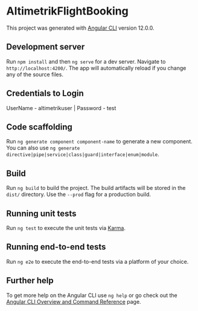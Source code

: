 # AltimetrikFlightBooking

This project was generated with [Angular CLI](https://github.com/angular/angular-cli) version 12.0.0.

## Development server

Run `npm install` and then `ng serve` for a dev server. Navigate to `http://localhost:4200/`. The app will automatically reload if you change any of the source files.

## Credentials to Login
UserName - altimetrikuser | 
Password - test

## Code scaffolding

Run `ng generate component component-name` to generate a new component. You can also use `ng generate directive|pipe|service|class|guard|interface|enum|module`.

## Build

Run `ng build` to build the project. The build artifacts will be stored in the `dist/` directory. Use the `--prod` flag for a production build.

## Running unit tests

Run `ng test` to execute the unit tests via [Karma](https://karma-runner.github.io).

## Running end-to-end tests

Run `ng e2e` to execute the end-to-end tests via a platform of your choice.

## Further help

To get more help on the Angular CLI use `ng help` or go check out the [Angular CLI Overview and Command Reference](https://angular.io/cli) page.
